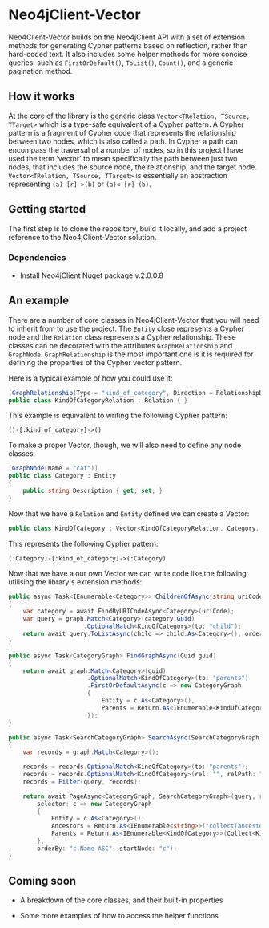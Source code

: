 # Neo4jClient-Vector
Neo4Client-Vector builds on the Neo4jClient API with a set of extension methods for generating Cypher patterns based on reflection, rather than hard-coded text. It also includes some helper methods for more concise queries, such as `FirstOrDefault()`, `ToList()`, `Count()`, and a generic pagination method.

## How it works
At the core of the library is the generic class `Vector<TRelation, TSource, TTarget>` which is a type-safe equivalent of a Cypher pattern. A Cypher pattern is a fragment of Cypher code that represents the relationship between two nodes, which is also called a path. In Cypher a path can encompass the traversal of a number of nodes, so in this project I have used the term 'vector' to mean specifically the path between just two nodes, that includes the source node, the relationship, and the target node. `Vector<TRelation, TSource, TTarget>` is essentially an abstraction representing `(a)-[r]->(b)` or `(a)<-[r]-(b)`.

## Getting started
The first step is to clone the repository, build it locally, and add a project reference to the Neo4jClient-Vector solution.

### Dependencies
- Install Neo4jClient Nuget package v.2.0.0.8

## An example
There are a number of core classes in Neo4jClient-Vector that you will need to inherit from to use the project. The `Entity` close represents a Cypher node and the `Relation` class represents a Cypher relationship. These classes can be decorated with the attributes `GraphRelationship` and `GraphNode`. `GraphRelationship` is the most important one is it is required for defining the properties of the Cypher vector pattern.

Here is a typical example of how you could use it:

```c#
[GraphRelationship(Type = "kind_of_category", Direction = RelationshipDirection.Outgoing)]
public class KindOfCategoryRelation : Relation { }
```

This example is equivalent to writing the following Cypher pattern:

```cypher
()-[:kind_of_category]->()
```

To make a proper Vector, though, we will also need to define any node classes.

```c#
[GraphNode(Name = "cat")]
public class Category : Entity
{
    public string Description { get; set; }
}
```

Now that we have a `Relation` and `Entity` defined we can create a Vector:

```c#
public class KindOfCategory : Vector<KindOfCategoryRelation, Category, Category> { }
```

This represents the following Cypher pattern:

```cypher
(:Category)-[:kind_of_category]->(:Category)
```

Now that we have a our own Vector we can write code like the following, utilising the library's extension methods:

```c#
public async Task<IEnumerable<Category>> ChildrenOfAsync(string uriCode)
{
    var category = await FindByURICodeAsync<Category>(uriCode);
    var query = graph.Match<Category>(category.Guid)
                     .OptionalMatch<KindOfCategory>(to: "child");
    return await query.ToListAsync(child => child.As<Category>(), orderBy: "child.Name");
}

public async Task<CategoryGraph> FindGraphAsync(Guid guid)
{
    return await graph.Match<Category>(guid)
                      .OptionalMatch<KindOfCategory>(to: "parents")
                      .FirstOrDefaultAsync(c => new CategoryGraph
                      {
                          Entity = c.As<Category>(),
                          Parents = Return.As<IEnumerable<KindOfCategory>>(Collect<KindOfCategory>("parents"))
                      });
}

public async Task<SearchCategoryGraph> SearchAsync(SearchCategoryGraph query)
{
    var records = graph.Match<Category>();

    records = records.OptionalMatch<KindOfCategory>(to: "parents");
    records = records.OptionalMatch<KindOfCategory>(rel: "", relPath: "*", to: "ancestors");
    records = Filter(query, records);

    return await PageAsync<CategoryGraph, SearchCategoryGraph>(query, records,
        selector: c => new CategoryGraph
        {
            Entity = c.As<Category>(),
            Ancestors = Return.As<IEnumerable<string>>("collect(ancestors.Name)"),
            Parents = Return.As<IEnumerable<KindOfCategory>>(Collect<KindOfCategory>("parents"))
        },
        orderBy: "c.Name ASC", startNode: "c");
}
```

## Coming soon

- A breakdown of the core classes, and their built-in properties

- Some more examples of how to access the helper functions
